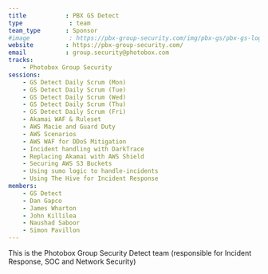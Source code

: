 ```yaml
---
title           : PBX GS Detect
type             : team
team_type       : Sponsor
#image           : https://pbx-group-security.com/img/pbx-gs/pbx-gs-logo.png
website         : https://pbx-group-security.com/
email           : group.security@photobox.com
tracks:
    - Photobox Group Security
sessions:
    - GS Detect Daily Scrum (Mon)
    - GS Detect Daily Scrum (Tue)
    - GS Detect Daily Scrum (Wed)
    - GS Detect Daily Scrum (Thu)
    - GS Detect Daily Scrum (Fri)
    - Akamai WAF & Ruleset
    - AWS Macie and Guard Duty
    - AWS Scenarios
    - AWS WAF for DDoS Mitigation
    - Incident handling with DarkTrace
    - Replacing Akamai with AWS Shield
    - Securing AWS S3 Buckets
    - Using sumo logic to handle-incidents
    - Using The Hive for Incident Response
members:
    - GS Detect
    - Dan Gapco
    - James Wharton
    - John Killilea
    - Naushad Saboor
    - Simon Pavillon
---
```



This is the Photobox Group Security Detect team (responsible for
Incident Response, SOC and Network Security)
